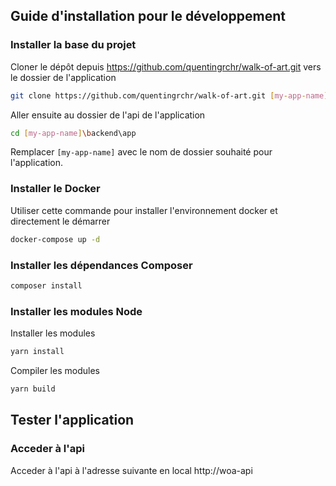 ## Guide d'installation pour le développement

### Installer la base du projet

  Cloner le dépôt depuis https://github.com/quentingrchr/walk-of-art.git vers le dossier de l'application
```bash
git clone https://github.com/quentingrchr/walk-of-art.git [my-app-name]
```

Aller ensuite au dossier de l'api de l'application
```bash
cd [my-app-name]\backend\app
```
Remplacer `[my-app-name]` avec le nom de dossier souhaité pour l'application.

### Installer le Docker

Utiliser cette commande pour installer l'environnement docker et directement le démarrer  
```bash
docker-compose up -d
```

### Installer les dépendances Composer

```bash
composer install
```

### Installer les modules Node

Installer les modules
```bash
yarn install
```

Compiler les modules
```bash
yarn build
```

## Tester l'application

### Acceder à l'api

Acceder à l'api à l'adresse suivante en local
http://woa-api

